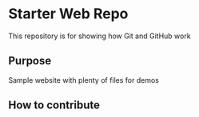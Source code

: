# Starter Web Repo

This repository is for showing how Git and GitHub work

## Purpose

Sample website with plenty of files for demos

## How to contribute